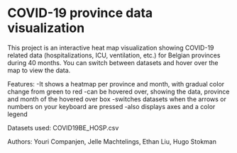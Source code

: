 # COVID-19 province data visualization

This project is an interactive heat map visualization showing COVID-19 related data (hospitalizations, ICU, ventilation, etc.) for Belgian provinces during 40 months. You can switch between datasets and hover over the map to view the data.

Features:
-It shows a heatmap per province and month, with gradual color change from green to red
-can be hovered over, showing the data, province and month of the hovered over box
-switches datasets when the arrows or numbers on your keyboard are pressed
-also displays axes and a color legend

Datasets used: 
COVID19BE_HOSP.csv

Authors: Youri Companjen, Jelle Machtelings, Ethan Liu, Hugo Stokman




